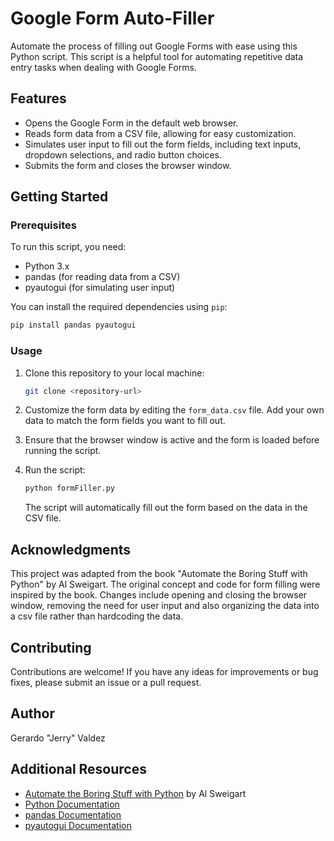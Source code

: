 # Google Form Auto-Filler

Automate the process of filling out Google Forms with ease using this Python script. This script is a helpful tool for automating repetitive data entry tasks when dealing with Google Forms.

## Features

- Opens the Google Form in the default web browser.
- Reads form data from a CSV file, allowing for easy customization.
- Simulates user input to fill out the form fields, including text inputs, dropdown selections, and radio button choices.
- Submits the form and closes the browser window.

## Getting Started

### Prerequisites

To run this script, you need:

- Python 3.x
- pandas (for reading data from a CSV)
- pyautogui (for simulating user input)

You can install the required dependencies using `pip`:

```bash
pip install pandas pyautogui
```

### Usage

1. Clone this repository to your local machine:

   ```bash
   git clone <repository-url>
   ```

2. Customize the form data by editing the `form_data.csv` file. Add your own data to match the form fields you want to fill out.

3. Ensure that the browser window is active and the form is loaded before running the script.

4. Run the script:

   ```bash
   python formFiller.py
   ```

   The script will automatically fill out the form based on the data in the CSV file.

## Acknowledgments

This project was adapted from the book "Automate the Boring Stuff with Python" by Al Sweigart. The original concept and code for form filling were inspired by the book.
Changes include opening and closing the browser window, removing the need for user input and also organizing the data into a csv file rather than hardcoding the data. 

## Contributing

Contributions are welcome! If you have any ideas for improvements or bug fixes, please submit an issue or a pull request.

## Author

Gerardo "Jerry" Valdez

## Additional Resources

- [Automate the Boring Stuff with Python](https://automatetheboringstuff.com/2e/chapter20/) by Al Sweigart
- [Python Documentation](https://www.python.org/doc/)
- [pandas Documentation](https://pandas.pydata.org/docs/)
- [pyautogui Documentation](https://pyautogui.readthedocs.io/en/latest/index.html)
```


